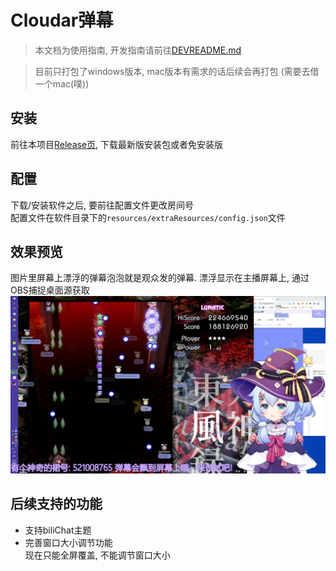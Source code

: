 # Cloudar弹幕
> 本文档为使用指南, 开发指南请前往[DEVREADME.md](./DEVREADME.md)  

> 目前只打包了windows版本, mac版本有需求的话后续会再打包 (需要去借一个mac(噗))    

## 安装
前往本项目[Release页](https://github.com/qri-projects/cloudar-electron/releases), 下载最新版安装包或者免安装版  

## 配置
下载/安装软件之后, 要前往配置文件更改房间号  
配置文件在软件目录下的```resources/extraResources/config.json```文件  

## 效果预览
图片里屏幕上漂浮的弹幕泡泡就是观众发的弹幕. 漂浮显示在主播屏幕上, 通过OBS捕捉桌面源获取  
![](./doc/preview.png)  

## 后续支持的功能
- 支持biliChat主题  
- 完善窗口大小调节功能  
  现在只能全屏覆盖, 不能调节窗口大小